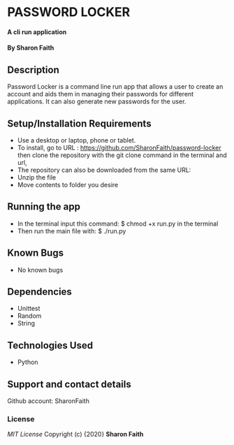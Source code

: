 #   PASSWORD LOCKER
#### A cli run application
#### By **Sharon Faith**
## Description
Password Locker is a command line run app that allows a user to create an account and aids them in managing their passwords for different applications. It can also generate new passwords for the user.


## Setup/Installation Requirements
* Use a desktop or laptop, phone or tablet.
* To install, go to URL : https://github.com/SharonFaith/password-locker then clone the repository with the git clone command  in the terminal and url,
* The repository can also be downloaded from the same URL:
* Unzip the file
* Move contents to folder you desire

## Running the app
*  In the terminal input this command: $ chmod +x run.py in the terminal
*  Then run the main file with: $ ./run.py

## Known Bugs
- No known bugs

## Dependencies
* Unittest
* Random
* String

## Technologies Used
- Python

## Support and contact details
Github account: SharonFaith
### License
*MIT License*
Copyright (c) {2020} **Sharon Faith**
